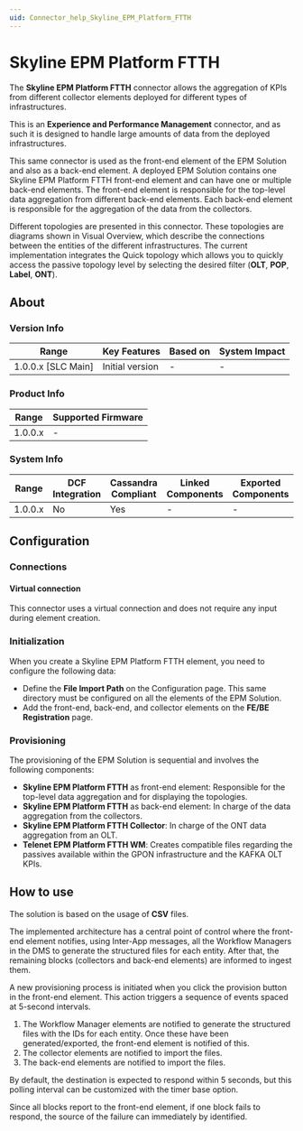 ```yaml
---
uid: Connector_help_Skyline_EPM_Platform_FTTH
---
```


# Skyline EPM Platform FTTH

The **Skyline EPM Platform FTTH** connector allows the aggregation of KPIs from different collector elements deployed for different types of infrastructures.

This is an **Experience and Performance Management** connector, and as such it is designed to handle large amounts of data from the deployed infrastructures.

This same connector is used as the front-end element of the EPM Solution and also as a back-end element. A deployed EPM Solution contains one Skyline EPM Platform FTTH front-end element and can have one or multiple back-end elements. The front-end element is responsible for the top-level data aggregation from different back-end elements. Each back-end element is responsible for the aggregation of the data from the collectors.

Different topologies are presented in this connector. These topologies are diagrams shown in Visual Overview, which describe the connections between the entities of the different infrastructures. The current implementation integrates the Quick topology which allows you to quickly access the passive topology level by selecting the desired filter (**OLT**, **POP**, **Label**, **ONT**).

## About

### Version Info

| Range                | Key Features     | Based on     | System Impact     |
|----------------------|------------------|--------------|-------------------|
| 1.0.0.x [SLC Main]   | Initial version  | -            | -                 |

### Product Info

| Range     | Supported Firmware     |
|-----------|------------------------|
| 1.0.0.x   | -                      |

### System Info

| Range     | DCF Integration     | Cassandra Compliant     | Linked Components     | Exported Components     |
|-----------|---------------------|-------------------------|-----------------------|-------------------------|
| 1.0.0.x   | No                  | Yes                     | -                     | -                       |

## Configuration

### Connections

#### Virtual connection

This connector uses a virtual connection and does not require any input during element creation.

### Initialization

When you create a Skyline EPM Platform FTTH element, you need to configure the following data:

- Define the **File Import Path** on the Configuration page. This same directory must be configured on all the elements of the EPM Solution.
- Add the front-end, back-end, and collector elements on the **FE/BE Registration** page.

### Provisioning

The provisioning of the EPM Solution is sequential and involves the following components:

- **Skyline EPM Platform FTTH** as front-end element: Responsible for the top-level data aggregation and for displaying the topologies.
- **Skyline EPM Platform FTTH** as back-end element: In charge of the data aggregation from the collectors.
- **Skyline EPM Platform FTTH Collector**: In charge of the ONT data aggregation from an OLT.
- **Telenet EPM Platform FTTH WM**: Creates compatible files regarding the passives available within the GPON infrastructure and the KAFKA OLT KPIs.

## How to use

The solution is based on the usage of **CSV** files.

The implemented architecture has a central point of control where the front-end element notifies, using Inter-App messages, all the Workflow Managers in the DMS to generate the structured files for each entity. After that, the remaining blocks (collectors and back-end elements) are informed to ingest them.

A new provisioning process is initiated when you click the provision button in the front-end element. This action triggers a sequence of events spaced at 5-second intervals.

1. The Workflow Manager elements are notified to generate the structured files with the IDs for each entity. Once these have been generated/exported, the front-end element is notified of this.
2. The collector elements are notified to import the files.
3. The back-end elements are notified to import the files.

By default, the destination is expected to respond within 5 seconds, but this polling interval can be customized with the timer base option.

Since all blocks report to the front-end element, if one block fails to respond, the source of the failure can immediately by identified.
